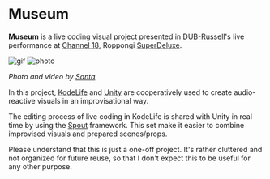 Museum
======

**Museum** is a live coding visual project presented in [DUB-Russell]'s live
performance at [Channel 18], Roppongi [SuperDeluxe].

[DUB-Russell]: http://dubrussell.com/
[Channel 18]: https://www.super-deluxe.com/news/142
[SuperDeluxe]: https://www.super-deluxe.com/

![gif](https://i.imgur.com/wtZnj2r.gif)
![photo](https://i.imgur.com/3onrCEv.jpg)

*Photo and video by [Santa]*

[Santa]: https://twitter.com/santa_sukitoku/status/980245283777921024

In this project, [KodeLife] and [Unity] are cooperatively used to create
audio-reactive visuals in an improvisational way.

[KodeLife]: https://hexler.net/software/kodelife
[Unity]: https://unity3d.com

The editing process of live coding in KodeLife is shared with Unity in real
time by using the [Spout] framework. This set make it easier to combine
improvised visuals and prepared scenes/props.

[Spout]: http://spout.zeal.co/

Please understand that this is just a one-off project. It's rather cluttered
and not organized for future reuse, so that I don't expect this to be useful
for any other purpose.

